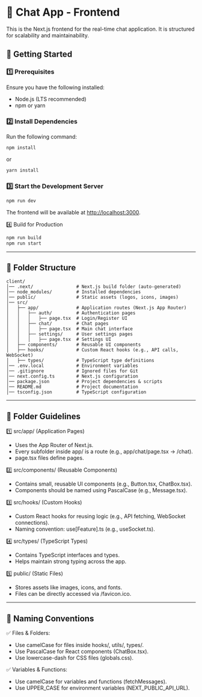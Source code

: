 # 📌 Chat App - Frontend

This is the Next.js frontend for the real-time chat application. It is structured for scalability and maintainability.

## 🚀 Getting Started

### 1️⃣ Prerequisites

Ensure you have the following installed:

- Node.js (LTS recommended)
- npm or yarn

### 2️⃣ Install Dependencies

Run the following command:

```bash
npm install
```

or

```bash
yarn install
```

### 3️⃣ Start the Development Server

```bash
npm run dev
```

The frontend will be available at <http://localhost:3000>.

4️⃣ Build for Production

```bash
npm run build
npm run start
```

---

## 📂 Folder Structure

```git
client/
│── .next/                # Next.js build folder (auto-generated)
│── node_modules/         # Installed dependencies
│── public/               # Static assets (logos, icons, images)
│── src/
│   ├── app/              # Application routes (Next.js App Router)
│   │   ├── auth/         # Authentication pages
│   │   │   ├── page.tsx  # Login/Register UI
│   │   ├── chat/         # Chat pages
│   │   │   ├── page.tsx  # Main chat interface
│   │   ├── settings/     # User settings pages
│   │   │   ├── page.tsx  # Settings UI
│   ├── components/       # Reusable UI components
│   ├── hooks/            # Custom React hooks (e.g., API calls, WebSocket)
│   ├── types/            # TypeScript type definitions
│── .env.local            # Environment variables
│── .gitignore            # Ignored files for Git
│── next.config.ts        # Next.js configuration
│── package.json          # Project dependencies & scripts
│── README.md             # Project documentation
│── tsconfig.json         # TypeScript configuration
```

---

## 📜 Folder Guidelines

1️⃣ src/app/ (Application Pages)

- Uses the App Router of Next.js.
- Every subfolder inside app/ is a route (e.g., app/chat/page.tsx → /chat).
- page.tsx files define pages.

2️⃣ src/components/ (Reusable Components)

- Contains small, reusable UI components (e.g., Button.tsx, ChatBox.tsx).
- Components should be named using PascalCase (e.g., Message.tsx).

3️⃣ src/hooks/ (Custom Hooks)

- Custom React hooks for reusing logic (e.g., API fetching, WebSocket connections).
- Naming convention: use[Feature].ts (e.g., useSocket.ts).

4️⃣ src/types/ (TypeScript Types)

- Contains TypeScript interfaces and types.
- Helps maintain strong typing across the app.

5️⃣ public/ (Static Files)

- Stores assets like images, icons, and fonts.
- Files can be directly accessed via /favicon.ico.

---

## 🔧 Naming Conventions

✅ Files & Folders:

- Use camelCase for files inside hooks/, utils/, types/.
- Use PascalCase for React components (ChatBox.tsx).
- Use lowercase-dash for CSS files (globals.css).

✅ Variables & Functions:

- Use camelCase for variables and functions (fetchMessages).
- Use UPPER_CASE for environment variables (NEXT_PUBLIC_API_URL).
